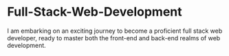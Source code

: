 # Full-Stack-Web-Development
I am embarking on an exciting journey to become a proficient full stack web developer, ready to master both the front-end and back-end realms of web development.

